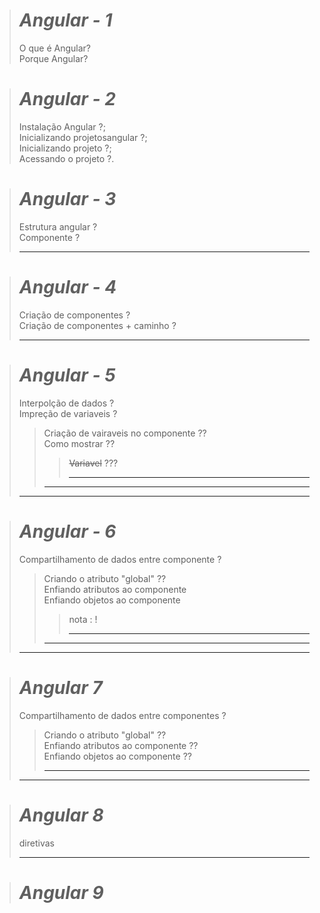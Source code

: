 ># _Angular - 1_ 
>O que é Angular?<br>Porque Angular?

># _Angular - 2_
>Instalação Angular ?;<br>Inicializando projetosangular ?;<br>Inicializando projeto ?;<br> Acessando o projeto ?.

># _Angular - 3_
>Estrutura angular ?<br>Componente ? 
>
>---

># _Angular - 4_
>Criação de componentes ?<br> 
>Criação de componentes + caminho ? 
>
>---

># _Angular - 5_
>Interpolção de dados ?<br>
>Impreção de variaveis ?<br>
>>Criação de vairaveis no componente ??<br>
>>Como mostrar ??<br>
>>><s>Variavel</s> ???<br>
>>>
>>>---
>>---
>---

># _Angular - 6_
>Compartilhamento de dados entre componente ?<br>
>>Criando o atributo "global" ??<br>
>>Enfiando atributos ao componente<br>
>>Enfiando objetos ao componente<br>
>>>nota : !<br>
>>>
>>>---
>>---
>---

> # _Angular 7_
>Compartilhamento de dados entre componentes ?<br>
>
>>Criando o atributo "global" ??<br>
>>Enfiando atributos ao componente ??<br>
>>Enfiando objetos ao componente ??<br>
>>
>>---
>---

># _Angular 8_
> diretivas
>
>---

># _Angular 9_
>
